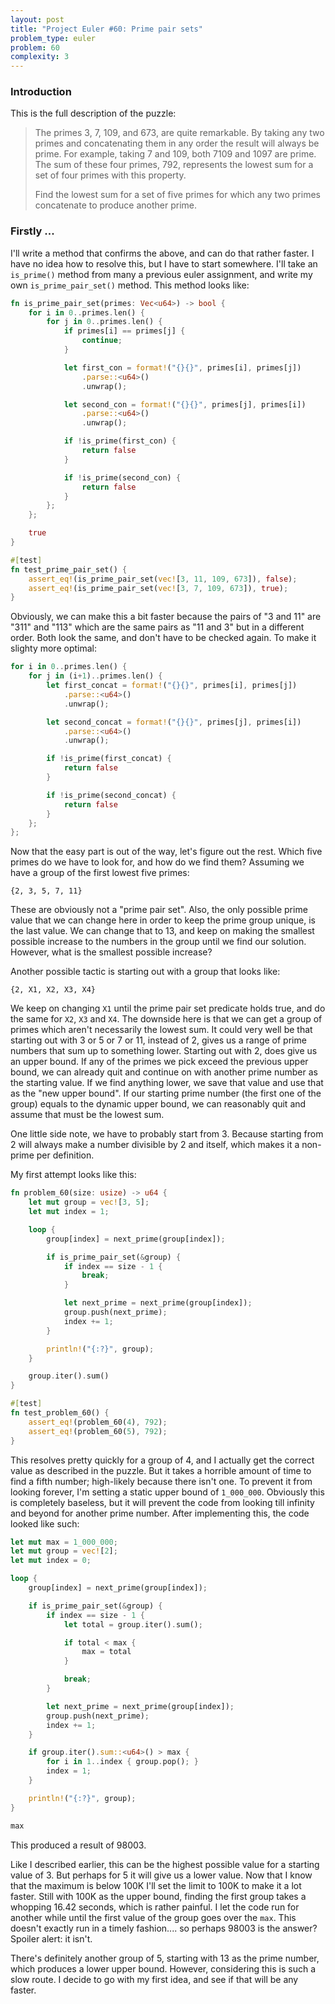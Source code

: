 ```yaml
---
layout: post
title: "Project Euler #60: Prime pair sets"
problem_type: euler
problem: 60
complexity: 3
---
```


### Introduction

This is the full description of the puzzle:

> The primes 3, 7, 109, and 673, are quite remarkable. By taking any two primes and concatenating them in any order the result will always be prime. For example, taking 7 and 109, both 7109 and 1097 are prime. The sum of these four primes, 792, represents the lowest sum for a set of four primes with this property.
>
> Find the lowest sum for a set of five primes for which any two primes concatenate to produce another prime.

### Firstly ...

I'll write a method that confirms the above, and can do that rather faster. I have no idea how to resolve this, but I have to start somewhere. I'll take an `is_prime()` method from many a previous euler assignment, and write my own `is_prime_pair_set()` method. This method looks like:

```rust
fn is_prime_pair_set(primes: Vec<u64>) -> bool {
    for i in 0..primes.len() {
        for j in 0..primes.len() {
            if primes[i] == primes[j] {
                continue;
            }

            let first_con = format!("{}{}", primes[i], primes[j])
                .parse::<u64>()
                .unwrap();

            let second_con = format!("{}{}", primes[j], primes[i])
                .parse::<u64>()
                .unwrap();

            if !is_prime(first_con) {
                return false
            }

            if !is_prime(second_con) {
                return false
            }
        };
    };

    true
}

#[test]
fn test_prime_pair_set() {
    assert_eq!(is_prime_pair_set(vec![3, 11, 109, 673]), false);
    assert_eq!(is_prime_pair_set(vec![3, 7, 109, 673]), true);
}
```

Obviously, we can make this a bit faster because the pairs of "3 and 11" are "311" and "113" which are the same pairs as "11 and 3" but in a different order. Both look the same, and don't have to be checked again. To make it slighty more optimal:

```rust
for i in 0..primes.len() {
    for j in (i+1)..primes.len() {
        let first_concat = format!("{}{}", primes[i], primes[j])
            .parse::<u64>()
            .unwrap();

        let second_concat = format!("{}{}", primes[j], primes[i])
            .parse::<u64>()
            .unwrap();

        if !is_prime(first_concat) {
            return false
        }

        if !is_prime(second_concat) {
            return false
        }
    };
};
```

Now that the easy part is out of the way, let's figure out the rest. Which five primes do we have to look for, and how do we find them? Assuming we have a group of the first lowest five primes:

```
{2, 3, 5, 7, 11}
```

These are obviously not a "prime pair set". Also, the only possible prime value that we can change here in order to keep the prime group unique, is the last value. We can change that to 13, and keep on making the smallest possible increase to the numbers in the group until we find our solution. However, what is the smallest possible increase?

Another possible tactic is starting out with a group that looks like:

```
{2, X1, X2, X3, X4}
```

We keep on changing `X1` until the prime pair set predicate holds true, and do the same for `X2`, `X3` and `X4`. The downside here is that we can get a group of primes which aren't necessarily the lowest sum. It could very well be that starting out with 3 or 5 or 7 or 11, instead of 2, gives us a range of prime numbers that sum up to something lower. Starting out with 2, does give us an upper bound. If any of the primes we pick exceed the previous upper bound, we can already quit and continue on with another prime number as the starting value. If we find anything lower, we save that value and use that as the "new upper bound". If our starting prime number (the first one of the group) equals to the dynamic upper bound, we can reasonably quit and assume that must be the lowest sum.

One little side note, we have to probably start from 3. Because starting from 2 will always make a number divisible by 2 and itself, which makes it a non-prime per definition.

My first attempt looks like this:

```rust
fn problem_60(size: usize) -> u64 {
    let mut group = vec![3, 5];
    let mut index = 1;

    loop {
        group[index] = next_prime(group[index]);

        if is_prime_pair_set(&group) {
            if index == size - 1 {
                break;
            }

            let next_prime = next_prime(group[index]);
            group.push(next_prime);
            index += 1;
        }

        println!("{:?}", group);
    }

    group.iter().sum()
}

#[test]
fn test_problem_60() {
    assert_eq!(problem_60(4), 792);
    assert_eq!(problem_60(5), 792);
}
```

This resolves pretty quickly for a group of 4, and I actually get the correct value as described in the puzzle. But it takes a horrible amount of time to find a fifth number; high-likely because there isn't one. To prevent it from looking forever, I'm setting a static upper bound of `1_000_000`. Obviously this is completely baseless, but it will prevent the code from looking till infinity and beyond for another prime number. After implementing this, the code looked like such:

```rust
let mut max = 1_000_000;
let mut group = vec![2];
let mut index = 0;

loop {
    group[index] = next_prime(group[index]);

    if is_prime_pair_set(&group) {
        if index == size - 1 {
            let total = group.iter().sum();

            if total < max {
                max = total
            }

            break;
        }

        let next_prime = next_prime(group[index]);
        group.push(next_prime);
        index += 1;
    }

    if group.iter().sum::<u64>() > max {
        for i in 1..index { group.pop(); }
        index = 1;
    }

    println!("{:?}", group);
}

max
```

This produced a result of 98003.

Like I described earlier, this can be the highest possible value for a starting value of 3. But perhaps for 5 it will give us a lower value. Now that I know that the maximum is below 100K I'll set the limit to 100K to make it a lot faster. Still with 100K as the upper bound, finding the first group takes a whopping 16.42 seconds, which is rather painful. I let the code run for another while until the first value of the group goes over the `max`. This doesn't exactly run in a timely fashion.... so perhaps 98003 is the answer? Spoiler alert: it isn't.

There's definitely another group of 5, starting with 13 as the prime number, which produces a lower upper bound. However, considering this is such a slow route. I decide to go with my first idea, and see if that will be any faster.
